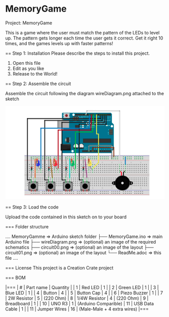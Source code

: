 # MemoryGame

Project: MemoryGame

This is a game where the user must match the pattern of the LEDs to level up. 
The pattern gets longer each time the user gets it correct. 
Get it right 10 times, and the games levels up with faster patterns!

== Step 1: Installation
Please describe the steps to install this project.

1. Open this file
2. Edit as you like
3. Release to the World!

== Step 2: Assemble the circuit

Assemble the circuit following the diagram wireDiagram.png attached to the sketch

![Wire diagram](/images/wireDiagram.png)

== Step 3: Load the code

Upload the code contained in this sketch on to your board

=== Folder structure

....
 MemoryGamme              => Arduino sketch folder
  ├── MemoryGame.ino      => main Arduino file
  ├── wireDiagram.png     => (optional) an image of the required schematics
  ├── circuit00.png       => (optional) an image of the layout
  ├── circuit01.png       => (optional) an image of the layout
  └── ReadMe.adoc         => this file
....

=== License
This project is a Creation Crate project

=== BOM

|===
| #  | Part name      | Quantity    |
| 1  | Red LED        | 1           |
| 2  | Green LED      | 1           |
| 3  | Blue LED       | 1           |
| 4  | Button         | 4           |
| 5  | Button Cap     | 4           |
| 6  | Piezo Buzzer   | 1           |
| 7  | 2W Resistor    | 5           | (220 Ohm)
| 8  | 1/4W Resistor  | 4           | (220 Ohm)
| 9  | Breadboard     | 1           |
| 10 | UNO R3         | 1           | (Arduino Comparible)
| 11 | USB Data Cable | 1           |
| 11 | Jumper Wires   | 16          | (Male-Male + 4 extra wires)
|===